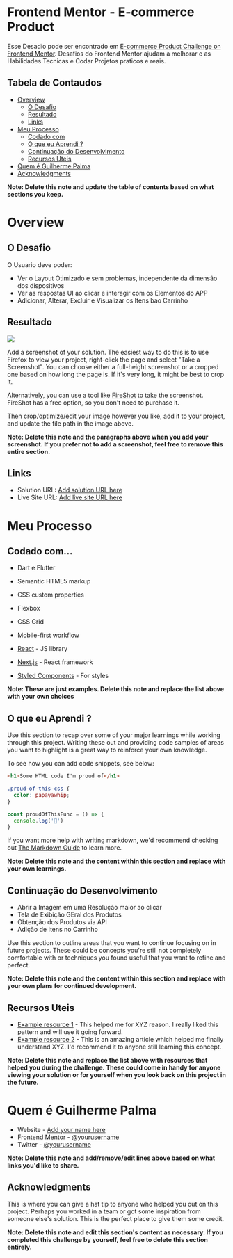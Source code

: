 # Frontend Mentor - E-commerce Product

Esse Desadio pode ser encontrado em [E-commerce Product Challenge on Frontend Mentor](https://www.frontendmentor.io/challenges/ecommerce-product-page-UPsZ9MJp6). Desafios do Frontend Mentor ajudam à melhorar e as Habilidades Tecnicas e Codar Projetos praticos e reais.

## Tabela de Contaudos

<!--TODO: Verificar o Topo "Quem, é Guilherme Palma" e "Continuação do Desenvolvimento"-->
- [Overview](#overview)
  - [O Desafio](#o-desafio)
  - [Resultado](#resultado)
  - [Links](#links)
- [Meu Processo](#meu-processo)
  - [Codado com](#codado-com)
  - [O que eu Aprendi ?](#o-que-eu-aprendi)
  - [Continuação do Desenvolvimento](#continuação-do-desenvolvimento)
  - [Recursos Uteis](#recursos-uteis)
- [Quem é Guilherme Palma](#quem-e-guilherme-palma)
- [Acknowledgments](#acknowledgments)

**Note: Delete this note and update the table of contents based on what sections you keep.**

# Overview

## O Desafio

O Usuario deve poder:

- Ver o Layout Otimizado e sem problemas, independente da dimensão dos dispositivos
- Ver as respostas UI ao clicar e interagir com os Elementos do APP
- Adicionar, Alterar, Excluir e Visualizar os Itens bao Carrinho

## Resultado

![](./screenshot.jpg)

Add a screenshot of your solution. The easiest way to do this is to use Firefox to view your project, right-click the page and select "Take a Screenshot". You can choose either a full-height screenshot or a cropped one based on how long the page is. If it's very long, it might be best to crop it.

Alternatively, you can use a tool like [FireShot](https://getfireshot.com/) to take the screenshot. FireShot has a free option, so you don't need to purchase it. 

Then crop/optimize/edit your image however you like, add it to your project, and update the file path in the image above.

**Note: Delete this note and the paragraphs above when you add your screenshot. If you prefer not to add a screenshot, feel free to remove this entire section.**

## Links

- Solution URL: [Add solution URL here](https://your-solution-url.com)
- Live Site URL: [Add live site URL here](https://your-live-site-url.com)

# Meu Processo

## Codado com...

- Dart e Flutter 

- Semantic HTML5 markup
- CSS custom properties
- Flexbox
- CSS Grid
- Mobile-first workflow
- [React](https://reactjs.org/) - JS library
- [Next.js](https://nextjs.org/) - React framework
- [Styled Components](https://styled-components.com/) - For styles

**Note: These are just examples. Delete this note and replace the list above with your own choices**

## O que eu Aprendi ?

Use this section to recap over some of your major learnings while working through this project. Writing these out and providing code samples of areas you want to highlight is a great way to reinforce your own knowledge.

To see how you can add code snippets, see below:

```html
<h1>Some HTML code I'm proud of</h1>
```
```css
.proud-of-this-css {
  color: papayawhip;
}
```
```js
const proudOfThisFunc = () => {
  console.log('🎉')
}
```

If you want more help with writing markdown, we'd recommend checking out [The Markdown Guide](https://www.markdownguide.org/) to learn more.

**Note: Delete this note and the content within this section and replace with your own learnings.**

## Continuação do Desenvolvimento

- Abrir a Imagem em uma Resolução maior ao clicar
- Tela de Exibição GEral dos Produtos
- Obtenção dos Produtos via API
- Adição de Itens no Carrinho 

Use this section to outline areas that you want to continue focusing on in future projects. These could be concepts you're still not completely comfortable with or techniques you found useful that you want to refine and perfect.

**Note: Delete this note and the content within this section and replace with your own plans for continued development.**

## Recursos Uteis

- [Example resource 1](https://www.example.com) - This helped me for XYZ reason. I really liked this pattern and will use it going forward.
- [Example resource 2](https://www.example.com) - This is an amazing article which helped me finally understand XYZ. I'd recommend it to anyone still learning this concept.

**Note: Delete this note and replace the list above with resources that helped you during the challenge. These could come in handy for anyone viewing your solution or for yourself when you look back on this project in the future.**

# Quem é Guilherme Palma

- Website - [Add your name here](https://www.your-site.com)
- Frontend Mentor - [@yourusername](https://www.frontendmentor.io/profile/yourusername)
- Twitter - [@yourusername](https://www.twitter.com/yourusername)

**Note: Delete this note and add/remove/edit lines above based on what links you'd like to share.**

## Acknowledgments

This is where you can give a hat tip to anyone who helped you out on this project. Perhaps you worked in a team or got some inspiration from someone else's solution. This is the perfect place to give them some credit.

**Note: Delete this note and edit this section's content as necessary. If you completed this challenge by yourself, feel free to delete this section entirely.**
